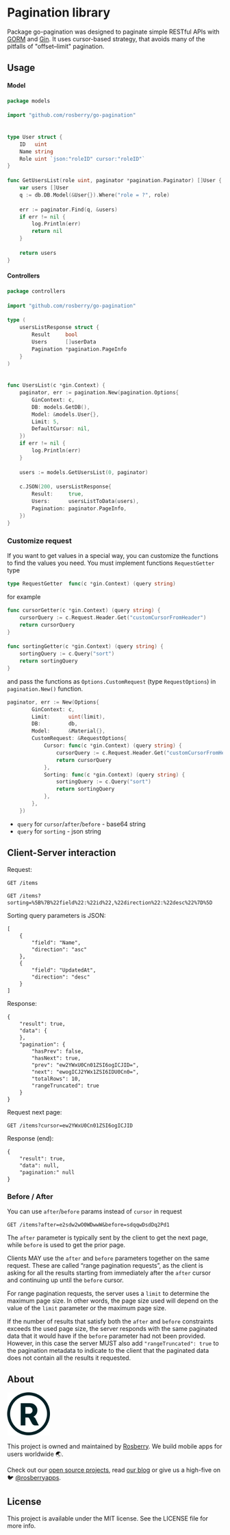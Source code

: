 # Pagination library

Package go-pagination was designed to paginate simple RESTful APIs with [GORM](https://github.com/go-gorm/gorm) and [Gin](https://github.com/gin-gonic/gin).
It uses cursor-based strategy, that avoids many of the pitfalls of "offset–limit" pagination.

## Usage

#### Model

```go
package models

import "github.com/rosberry/go-pagination"


type User struct {
	ID   uint
	Name string
	Role uint `json:"roleID" cursor:"roleID"`
}

func GetUsersList(role uint, paginator *pagination.Paginator) []User {
	var users []User
	q := db.DB.Model(&User{}).Where("role = ?", role)

	err := paginator.Find(q, &users)
	if err != nil {
		log.Println(err)
		return nil
	}

	return users
}
```

#### Controllers

```go
package controllers

import "github.com/rosberry/go-pagination"

type (
	usersListResponse struct {
		Result     bool
		Users      []userData
		Pagination *pagination.PageInfo
	}
)


func UsersList(c *gin.Context) {
	paginator, err := pagination.New(pagination.Options{
		GinContext: c,
		DB: models.GetDB(),
		Model: &models.User{},
		Limit: 5,
		DefaultCursor: nil,
	})
	if err != nil {
		log.Println(err)
	}

	users := models.GetUsersList(0, paginator)

	c.JSON(200, usersListResponse{
		Result:     true,
		Users:      usersListToData(users),
		Pagination: paginator.PageInfo,
	})
}
```
### Customize request
If you want to get values in a special way, you can customize the functions to find the values you need.
You must implement functions `RequestGetter` type
```go
type RequestGetter  func(c *gin.Context) (query string)
```

for example
```go
func cursorGetter(c *gin.Context) (query string) {
	cursorQuery := c.Request.Header.Get("customCursorFromHeader")
	return cursorQuery
}

func sortingGetter(c *gin.Context) (query string) {
	sortingQuery := c.Query("sort")
	return sortingQuery
}
```
and pass the functions as `Options.CustomRequest` (type `RequestOptions`) in `pagination.New()` function.

```go
paginator, err := New(Options{
		GinContext: c,
		Limit:      uint(limit),
		DB:         db,
		Model:      &Material{},
		CustomRequest: &RequestOptions{
			Cursor: func(c *gin.Context) (query string) {
				cursorQuery := c.Request.Header.Get("customCursorFromHeader")
				return cursorQuery
			},
			Sorting: func(c *gin.Context) (query string) {
				sortingQuery := c.Query("sort")
				return sortingQuery
			},
		},
	})
```

* `query` for `cursor`/`after`/`before` - base64 string
* `query` for `sorting` - json string

## Client-Server interaction

Request:
```
GET /items
```

```
GET /items?sorting=%5B%7B%22field%22:%22id%22,%22direction%22:%22desc%22%7D%5D
```

Sorting query parameters is JSON:
```
[
    {
        "field": "Name",
        "direction": "asc"
    },
    {
        "field": "UpdatedAt",
        "direction": "desc"
    }
]
```

Response:
```
{
    "result": true,
    "data": {
    },
    "pagination": {
		"hasPrev": false,
		"hasNext": true,
		"prev": "ew2YWxU0Cn01ZSI6ogICJID=",
		"next": "ewogICJ2YWx1ZSI6IDU0Cn0=",
		"totalRows": 10,
		"rangeTruncated": true
    }
}
```

Request next page:
```
GET /items?cursor=ew2YWxU0Cn01ZSI6ogICJID
```

Response (end):
```
{
    "result": true,
    "data": null,
    "pagination:" null
}
```


### Before / After
You can use `after`/`before` params instead of `cursor` in request
```
GET /items?after=e2sdw2wO0WDwwW&before=sdqqwDsdDq2Pd1
```

The `after` parameter is typically sent by the client to get the next page, while `before` is used to get the prior page.

Clients MAY use the `after` and `before` parameters together on the same request. These are called “range pagination requests”, as the client is asking for all the results starting from immediately after the `after` cursor and continuing up until the `before` cursor.

For range pagination requests, the server uses a `limit` to determine the maximum page size. In other words, the page size used will depend on the value of the `limit` parameter or the maximum page size.

If the number of results that satisfy both the `after` and `before` constraints exceeds the used page size, the server responds with the same paginated data that it would have if the `before` parameter had not been provided. However, in this case the server MUST also add `"rangeTruncated": true` to the pagination metadata to indicate to the client that the paginated data does not contain all the results it requested.

## About

<img src="https://github.com/rosberry/Foundation/blob/master/Assets/full_logo.png?raw=true" height="100" />

This project is owned and maintained by [Rosberry](http://rosberry.com). We build mobile apps for users worldwide 🌏.

Check out our [open source projects](https://github.com/rosberry), read [our blog](https://medium.com/@Rosberry) or give us a high-five on 🐦 [@rosberryapps](http://twitter.com/RosberryApps).

## License

This project is available under the MIT license. See the LICENSE file for more info.

